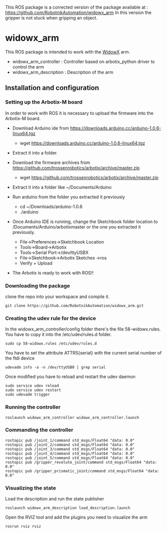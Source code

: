 This ROS package is a corrected version of the package available at : https://github.com/RobotnikAutomation/widowx_arm
In this version the gripper is not stuck when gripping an object.

# widowx_arm

This ROS package is intended to work with the [WidowX](https://www.roscomponents.com/en/robotic-arms/11-widowx.html#/assembled-no) arm.

* widowx_arm_controller : Controller based on arbotix_python driver to control the arm
* widowx_arm_description : Description of the arm

## Installation and configuration

### Setting up the Arbotix-M board

In order to work with ROS it is necessary to upload the firmware into the Arbotix-M board.

* Download Arduino ide from https://downloads.arduino.cc/arduino-1.0.6-linux64.tgz
  * wget https://downloads.arduino.cc/arduino-1.0.6-linux64.tgz
  
* Extract it into a folder.
* Download the firmware archives from https://github.com/trossenrobotics/arbotix/archive/master.zip
  * wget https://github.com/trossenrobotics/arbotix/archive/master.zip
* Extract it into a folder like ~/Documents/Arduino
* Run arduino from the folder you extracted it previously
  * cd ~/Downloads/arduino-1.0.6
  * ./arduino
* Once Arduino IDE is running, change the Sketchbook folder location to /Documents/Arduino/arbotixmaster or the one you extracted it previously.
  * File->Preferences->Sketchbook Location
  * Tools->Board->Arbotix
  * Tools->Serial Port->/dev/ttyUSBX
  * File->Sketchbook->Arbotix Sketches ->ros
  * Verify + Upload
* The Arbotix is ready to work with ROS!!

### Downloading the package

clone the repo into your workspace and compile it.
```
git clone https://github.com/RobotnikAutomation/widowx_arm.git
```
### Creating the udev rule for the device

In the widowx_arm_controller/config folder there's the file 58-widowx.rules. You have to copy it into the /etc/udev/rules.d folder.

```
sudo cp 58-widowx.rules /etc/udev/rules.d
```

You have to set the attribute ATTRS{serial} with the current serial number of the ftdi device

```
udevadm info -a -n /dev/ttyUSB0 | grep serial 
```
Once modified you have to reload and restart the udev daemon

```
sudo service udev reload
sudo service udev restart
sudo udevadm trigger
```

### Running the controller

```
roslaunch widowx_arm_controller widowx_arm_controller.launch 
```

### Commanding the controller 

```
rostopic pub /joint_1/command std_msgs/Float64 "data: 0.0" 
rostopic pub /joint_2/command std_msgs/Float64 "data: 0.0" 
rostopic pub /joint_3/command std_msgs/Float64 "data: 0.0" 
rostopic pub /joint_4/command std_msgs/Float64 "data: 0.0" 
rostopic pub /joint_5/command std_msgs/Float64 "data: 0.0" 
rostopic pub /gripper_revolute_joint/command std_msgs/Float64 "data: 0.0" 
rostopic pub /gripper_prismatic_joint/command std_msgs/Float64 "data: 0.0"
```

### Visualizing the state

Load the description and run the state publisher

```
roslaunch widowx_arm_description load_description.launch
```

Open the RVIZ tool and add the plugins you need to visualize the arm

```
rosrun rviz rviz
```
